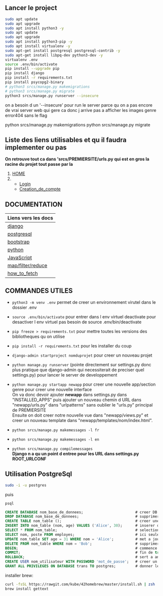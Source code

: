 ## Lancer le project

```bash
sudo apt update
sudo apt upgrade
sudo apt install python3 -y
sudo apt update
sudo apt upgrade
sudo apt install python3-pip -y
sudo apt install virtualenv -y
sudo apt-get install postgresql postgresql-contrib -y
sudo apt-get install libpq-dev python3-dev -y
virtualenv .env
source .env/bin/activate
pip install --upgrade pip
pip install django
pip install -r requirements.txt
pip install psycopg2-binary
# python3 srcs/manage.py makemigrations
# python3 srcs/manage.py migrate
python3 srcs/manage.py runserver --insecure
```

on a besoin d un '--insecure' pour run le server parce qu on a pas encore de vrai server web qui gere ca donc j arrive pas a afficher les images genre error404 sans le flag

python srcs/manage.py makemigrations
python srcs/manage.py migrate

## Liste des liens utilisables et qu il faudra implementer ou pas

**On retrouve tout ca dans 'srcs/PREMIERSITE/urls.py qui est en gros la racine du projet tout passe par la**  

1. [HOME](http://localhost:8000/)
2.  - [Login](http://localhost:8000/signin/)
    - [Creation_de_compte](http://localhost:8000/signup/)


## DOCUMENTATION

| Liens vers les docs |
| - |
| [django](https://docs.djangoproject.com/en/5.0/contents/) |
| [postgresql](https://www.postgresql.org/docs/current/) |
| [bootstrap](https://getbootstrap.com/docs/5.3/getting-started/introduction/) |
| [python](https://docs.python.org/fr/3/#) |
| [JavaScript](https://www.freecodecamp.org/news/the-complete-javascript-handbook-f26b2c71719c/#justjavascript) |
| [map/filter/reduce](https://www.youtube.com/watch?v=r0xv0uZM5V4) |
| [how_to_fetch](https://www.youtube.com/watch?v=C8bKthavr6E) |


## COMMANDES UTILES

- `python3 -m venv .env` permet de creer un environnement virutel dans le dossier .env

- `source .env/bin/activate` pour entrer dans l env virtuel         deactivate pour desactiver l env virtuel pas besoin de source .env/bin/deactivate

- `pip freeze > requirements.txt` pour mettre toutes les versions des bibliotheques qu on utilise

- `pip install -r requirements.txt` pour les installer du coup

- `django-admin startproject nomduprojet` pour creer un nouveau projet

- `python manage.py runserver` (pointe directement sur settings.py donc plus pratique que django-admin qui necessiterait de preciser quel settings.py)   pour lancer le server de developpement

- `python manage.py startapp newapp` pour creer une nouvelle app/section genre pour creer une nouvelle interface  
On va donc devoir ajouter **newapp** dans settings.py dans "INSTALLED_APPS" puis ajouter un nouveau chemin d URL dans "newapp/urls.py" dans "urlpatterns" sans oublier le "urls.py" principal de PREMIERSITE  
Ensuite on doit creer notre nouvelle vue dans "newapp/views.py" et creer un nouveau template dans "newapp/templates/nom/index.html".  

- `python srcs/manage.py makemessages -l fr`  
- `python srcs/manage.py makemessages -l en`  
- `python srcs/manage.py compilemessages`  
**Django n a qu un point d entree pour les URL dans settings.py ROOT_URLCONF**  

## Utilisation PostgreSql  

```bash
sudo -i -u postgres
```  
puis  
```bash
psql
```  

```sql
CREATE DATABASE nom_base_de_donnees;                        # creer DB
DROP DATABASE nom_base_de_donnees;                          # supprimer DB
CREATE TABLE nom_table ();                                  # creer une table
INSERT INTO nom_table (nom, age) VALUES ('Alice', 30);      # inserer des donnees
SELECT * FROM nom_table;                                    # selectionner des donnees
SELECT nom, poste FROM employes;                            # ici seules les colonnes nom et poste sont retournes a chaque ligne de la table
UPDATE nom_table SET age = 31 WHERE nom = 'Alice';          # met a jour
DELETE FROM nom_table WHERE nom = 'Bob';                    # supprimer des donnees
BEGIN;                                                      # commence une transaction (sert a utiliser une liste de commandes)
COMMIT;                                                     # fin de transaction
ROLLBACK;                                                   # sert a annuler les modifications
CREATE USER nom_utilisateur WITH PASSWORD 'mot_de_passe';   # creer un utilisateur
GRANT ALL PRIVILEGES ON DATABASE trans TO postgres;         # donner les droits
```  



installer brew:  
```bash
curl -fsSL https://rawgit.com/kube/42homebrew/master/install.sh | zsh
brew install gettext
```